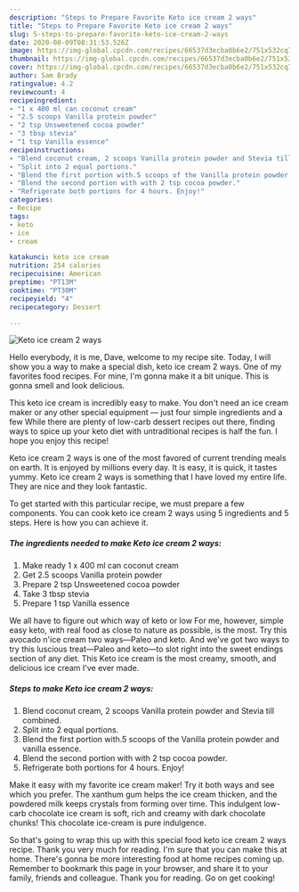 ```yaml
---
description: "Steps to Prepare Favorite Keto ice cream 2 ways"
title: "Steps to Prepare Favorite Keto ice cream 2 ways"
slug: 5-steps-to-prepare-favorite-keto-ice-cream-2-ways
date: 2020-08-09T08:31:53.526Z
image: https://img-global.cpcdn.com/recipes/66537d3ecba0b6e2/751x532cq70/keto-ice-cream-2-ways-recipe-main-photo.jpg
thumbnail: https://img-global.cpcdn.com/recipes/66537d3ecba0b6e2/751x532cq70/keto-ice-cream-2-ways-recipe-main-photo.jpg
cover: https://img-global.cpcdn.com/recipes/66537d3ecba0b6e2/751x532cq70/keto-ice-cream-2-ways-recipe-main-photo.jpg
author: Sam Brady
ratingvalue: 4.2
reviewcount: 4
recipeingredient:
- "1 x 400 ml can coconut cream"
- "2.5 scoops Vanilla protein powder"
- "2 tsp Unsweetened cocoa powder"
- "3 tbsp stevia"
- "1 tsp Vanilla essence"
recipeinstructions:
- "Blend coconut cream, 2 scoops Vanilla protein powder and Stevia till combined."
- "Split into 2 equal portions."
- "Blend the first portion with.5 scoops of the Vanilla protein powder and vanilla essence."
- "Blend the second portion with with 2 tsp cocoa powder."
- "Refrigerate both portions for 4 hours. Enjoy!"
categories:
- Recipe
tags:
- keto
- ice
- cream

katakunci: keto ice cream 
nutrition: 254 calories
recipecuisine: American
preptime: "PT13M"
cooktime: "PT30M"
recipeyield: "4"
recipecategory: Dessert

---
```



![Keto ice cream 2 ways](https://img-global.cpcdn.com/recipes/66537d3ecba0b6e2/751x532cq70/keto-ice-cream-2-ways-recipe-main-photo.jpg)

Hello everybody, it is me, Dave, welcome to my recipe site. Today, I will show you a way to make a special dish, keto ice cream 2 ways. One of my favorites food recipes. For mine, I'm gonna make it a bit unique. This is gonna smell and look delicious.

This keto ice cream is incredibly easy to make. You don&#39;t need an ice cream maker or any other special equipment — just four simple ingredients and a few While there are plenty of low-carb dessert recipes out there, finding ways to spice up your keto diet with untraditional recipes is half the fun. I hope you enjoy this recipe!

Keto ice cream 2 ways is one of the most favored of current trending meals on earth. It is enjoyed by millions every day. It is easy, it is quick, it tastes yummy. Keto ice cream 2 ways is something that I have loved my entire life. They are nice and they look fantastic.


To get started with this particular recipe, we must prepare a few components. You can cook keto ice cream 2 ways using 5 ingredients and 5 steps. Here is how you can achieve it.

##### The ingredients needed to make Keto ice cream 2 ways:

1. Make ready 1 x 400 ml can coconut cream
1. Get 2.5 scoops Vanilla protein powder
1. Prepare 2 tsp Unsweetened cocoa powder
1. Take 3 tbsp stevia
1. Prepare 1 tsp Vanilla essence


We all have to figure out which way of keto or low For me, however, simple easy keto, with real food as close to nature as possible, is the most. Try this avocado n&#39;ice cream two ways—Paleo and keto. And we&#39;ve got two ways to try this luscious treat—Paleo and keto—to slot right into the sweet endings section of any diet. This Keto ice cream is the most creamy, smooth, and delicious ice cream I&#39;ve ever made. 

##### Steps to make Keto ice cream 2 ways:

1. Blend coconut cream, 2 scoops Vanilla protein powder and Stevia till combined.
1. Split into 2 equal portions.
1. Blend the first portion with.5 scoops of the Vanilla protein powder and vanilla essence.
1. Blend the second portion with with 2 tsp cocoa powder.
1. Refrigerate both portions for 4 hours. Enjoy!


Make it easy with my favorite ice cream maker! Try it both ways and see which you prefer. The xanthum gum helps the ice cream thicken, and the powdered milk keeps crystals from forming over time. This indulgent low-carb chocolate ice cream is soft, rich and creamy with dark chocolate chunks! This chocolate ice-cream is pure indulgence. 

So that's going to wrap this up with this special food keto ice cream 2 ways recipe. Thank you very much for reading. I'm sure that you can make this at home. There's gonna be more interesting food at home recipes coming up. Remember to bookmark this page in your browser, and share it to your family, friends and colleague. Thank you for reading. Go on get cooking!

